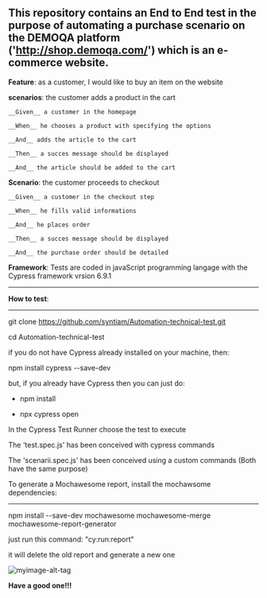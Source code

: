 This repository contains an End to End test in the purpose of automating a purchase scenario on the __DEMOQA__ platform ('http://shop.demoqa.com/') which is an e-commerce website.
--------------------------------------------------------------------------------------------
__Feature__: as a customer, I would like to buy an item on the website

__scenarios__: the customer adds a product in the cart

    __Given__ a customer in the homepage
    
    __When__ he chooses a product with specifying the options
   
    __And__ adds the article to the cart 
    
    __Then__ a succes message should be displayed
   
    __And__ the article should be added to the cart
    

__Scenario__: the customer proceeds to checkout

    __Given__ a customer in the checkout step
    
    __When__ he fills valid informations
    
    __And__ he places order
    
    __Then__ a succes message should be displayed 
    
    __And__ the purchase order should be detailed
    

__Framework__: Tests are coded in javaScript programming langage with the Cypress framework vrsion 6.9.1

--------------------------------------------------------------------------------------------
__How to test__:

--------------------------------------------------------------------------------------------
git clone https://github.com/syntiam/Automation-technical-test.git

cd Automation-technical-test

if you do not have Cypress already installed on your machine, then:

npm install cypress --save-dev

but, if you already have Cypress then you can just do:

* npm install 

* npx cypress open

In the Cypress Test Runner choose the test to execute 

The 'test.spec.js' has been conceived with cypress commands

The 'scenarii.spec.js' has been conceived using a custom commands (Both have the same purpose)

To generate a Mochawesome report, install the mochawsome dependencies:

--------------------------------------------------------------------------------------------
npm install --save-dev mochawesome mochawesome-merge mochawesome-report-generator

just run this command: "cy:run:report"

it will delete the old report and generate a new one

![myimage-alt-tag](https://user-images.githubusercontent.com/78595629/116811763-485ec780-ab4b-11eb-9f5e-46be9f60aa3b.png)


__Have a good one!!!__
